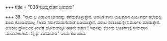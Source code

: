 +++
title = "038 ಕೊಮ್ಬೆನಾತನ ಜೀವವನು"

+++
38.  "ನಾನು ಆ ವಿರಾಟನ ಜೀವವನ್ನು ತೆಗೆದುಕೊಳ್ಳುತ್ತೇನೆ. ಅವನಿಗೆ ತಾನು ಯಜಮಾನ ಎಂಬ ಗರ್ವ ತಲೆಯಲ್ಲಿ ತುಂಬಿ ಕೊಂಡಿದೆಯಲ್ಲ ! ಅದು ನಿರ್ನಾಮವಾಗುವಂತೆ ಬಡಿಯುತ್ತೇನೆ. ವಿರಾಟ ಸಂತತಿಯನ್ನೇ ನಿರ್ಮೂಲ ಮಾಡುತ್ತೇನೆ. ಕೀಚಕನು ದ್ರೌಪದಿಯ ತಂಟೆಗೆ ಹೋದುದಕ್ಕೂ ಈತನೇ ಕಾರಣ ! ಇವನನ್ನು ಕೊಂದು ಭೂತಗಣಕ್ಕೆ ಸಮಾಧಾನ ಮಾಡಬೇಕಾಗಿದೆ. ನನ್ನನ್ನು ತಡೆಯಬೇಡಿ" ಎಂದು ಕೂಗಾಡಿದ.